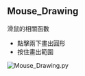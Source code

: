 ## Mouse_Drawing

滑鼠的相關函數
* 點擊兩下畫出圓形
* 按住畫出範圍

![Mouse_Drawing.py](https://github.com/hunandy14/OpenCV/blob/master/ExampleMD/Mouse_Drawing.py/Mouse_Drawing.py.png)
